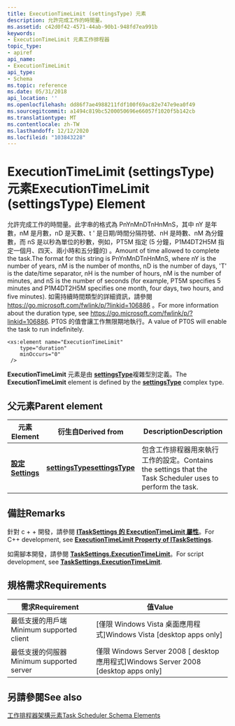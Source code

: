 ```yaml
---
title: ExecutionTimeLimit (settingsType) 元素
description: 允許完成工作的時間量。
ms.assetid: c42d0f42-4571-44ab-90b1-948fd7ea991b
keywords:
- ExecutionTimeLimit 元素工作排程器
topic_type:
- apiref
api_name:
- ExecutionTimeLimit
api_type:
- Schema
ms.topic: reference
ms.date: 05/31/2018
api_location: ''
ms.openlocfilehash: dd86f7ae4988211fdf100f69ac82e747e9ea0f49
ms.sourcegitcommit: a1494c819bc5200050696e66057f1020f5b142cb
ms.translationtype: MT
ms.contentlocale: zh-TW
ms.lasthandoff: 12/12/2020
ms.locfileid: "103843228"
---
```

# <a name="executiontimelimit-settingstype-element"></a><span data-ttu-id="fe396-104">ExecutionTimeLimit (settingsType) 元素</span><span class="sxs-lookup"><span data-stu-id="fe396-104">ExecutionTimeLimit (settingsType) Element</span></span>

<span data-ttu-id="fe396-105">允許完成工作的時間量。此字串的格式為 PnYnMnDTnHnMnS，其中 nY 是年數，nM 是月數，nD 是天數、t ' 是日期/時間分隔符號、nH 是時數、nM 為分鐘數，而 nS 是以秒為單位的秒數，例如，PT5M 指定 (5 分鐘，P1M4DT2H5M 指定一個月、四天、兩小時和五分鐘的) 。</span><span class="sxs-lookup"><span data-stu-id="fe396-105">Amount of time allowed to complete the task.The format for this string is PnYnMnDTnHnMnS, where nY is the number of years, nM is the number of months, nD is the number of days, 'T' is the date/time separator, nH is the number of hours, nM is the number of minutes, and nS is the number of seconds (for example, PT5M specifies 5 minutes and P1M4DT2H5M specifies one month, four days, two hours, and five minutes).</span></span> <span data-ttu-id="fe396-106">如需持續時間類型的詳細資訊，請參閱 <https://go.microsoft.com/fwlink/p/?linkid=106886> 。</span><span class="sxs-lookup"><span data-stu-id="fe396-106">For more information about the duration type, see <https://go.microsoft.com/fwlink/p/?linkid=106886>.</span></span> <span data-ttu-id="fe396-107">PT0S 的值會讓工作無限期地執行。</span><span class="sxs-lookup"><span data-stu-id="fe396-107">A value of PT0S will enable the task to run indefinitely.</span></span>

``` syntax
<xs:element name="ExecutionTimeLimit"
    type="duration"
    minOccurs="0"
 />
```

<span data-ttu-id="fe396-108">**ExecutionTimeLimit** 元素是由 [**settingsType**](taskschedulerschema-settingstype-complextype.md)複雜型別定義。</span><span class="sxs-lookup"><span data-stu-id="fe396-108">The **ExecutionTimeLimit** element is defined by the [**settingsType**](taskschedulerschema-settingstype-complextype.md) complex type.</span></span>

## <a name="parent-element"></a><span data-ttu-id="fe396-109">父元素</span><span class="sxs-lookup"><span data-stu-id="fe396-109">Parent element</span></span>



| <span data-ttu-id="fe396-110">元素</span><span class="sxs-lookup"><span data-stu-id="fe396-110">Element</span></span>                                                           | <span data-ttu-id="fe396-111">衍生自</span><span class="sxs-lookup"><span data-stu-id="fe396-111">Derived from</span></span>                                                         | <span data-ttu-id="fe396-112">Description</span><span class="sxs-lookup"><span data-stu-id="fe396-112">Description</span></span>                                                                        |
|-------------------------------------------------------------------|----------------------------------------------------------------------|------------------------------------------------------------------------------------|
| [<span data-ttu-id="fe396-113">**設定**</span><span class="sxs-lookup"><span data-stu-id="fe396-113">**Settings**</span></span>](taskschedulerschema-settings-tasktype-element.md) | [<span data-ttu-id="fe396-114">**settingsType**</span><span class="sxs-lookup"><span data-stu-id="fe396-114">**settingsType**</span></span>](taskschedulerschema-settingstype-complextype.md) | <span data-ttu-id="fe396-115">包含工作排程器用來執行工作的設定。</span><span class="sxs-lookup"><span data-stu-id="fe396-115">Contains the settings that the Task Scheduler uses to perform the task.</span></span><br/> |



## <a name="remarks"></a><span data-ttu-id="fe396-116">備註</span><span class="sxs-lookup"><span data-stu-id="fe396-116">Remarks</span></span>

<span data-ttu-id="fe396-117">針對 c + + 開發，請參閱 [**ITaskSettings 的 ExecutionTimeLimit 屬性**](/windows/desktop/api/taskschd/nf-taskschd-itasksettings-get_executiontimelimit)。</span><span class="sxs-lookup"><span data-stu-id="fe396-117">For C++ development, see [**ExecutionTimeLimit Property of ITaskSettings**](/windows/desktop/api/taskschd/nf-taskschd-itasksettings-get_executiontimelimit).</span></span>

<span data-ttu-id="fe396-118">如需腳本開發，請參閱 [**TaskSettings.ExecutionTimeLimit**](tasksettings-executiontimelimit.md)。</span><span class="sxs-lookup"><span data-stu-id="fe396-118">For script development, see [**TaskSettings.ExecutionTimeLimit**](tasksettings-executiontimelimit.md).</span></span>

## <a name="requirements"></a><span data-ttu-id="fe396-119">規格需求</span><span class="sxs-lookup"><span data-stu-id="fe396-119">Requirements</span></span>



| <span data-ttu-id="fe396-120">需求</span><span class="sxs-lookup"><span data-stu-id="fe396-120">Requirement</span></span> | <span data-ttu-id="fe396-121">值</span><span class="sxs-lookup"><span data-stu-id="fe396-121">Value</span></span> |
|-------------------------------------|------------------------------------------------------|
| <span data-ttu-id="fe396-122">最低支援的用戶端</span><span class="sxs-lookup"><span data-stu-id="fe396-122">Minimum supported client</span></span><br/> | <span data-ttu-id="fe396-123">\[僅限 Windows Vista 桌面應用程式\]</span><span class="sxs-lookup"><span data-stu-id="fe396-123">Windows Vista \[desktop apps only\]</span></span><br/>       |
| <span data-ttu-id="fe396-124">最低支援的伺服器</span><span class="sxs-lookup"><span data-stu-id="fe396-124">Minimum supported server</span></span><br/> | <span data-ttu-id="fe396-125">僅限 Windows Server 2008 \[ desktop 應用程式\]</span><span class="sxs-lookup"><span data-stu-id="fe396-125">Windows Server 2008 \[desktop apps only\]</span></span><br/> |



## <a name="see-also"></a><span data-ttu-id="fe396-126">另請參閱</span><span class="sxs-lookup"><span data-stu-id="fe396-126">See also</span></span>

<dl> <dt>

[<span data-ttu-id="fe396-127">工作排程器架構元素</span><span class="sxs-lookup"><span data-stu-id="fe396-127">Task Scheduler Schema Elements</span></span>](task-scheduler-schema-elements.md)
</dt> </dl>

 

 





